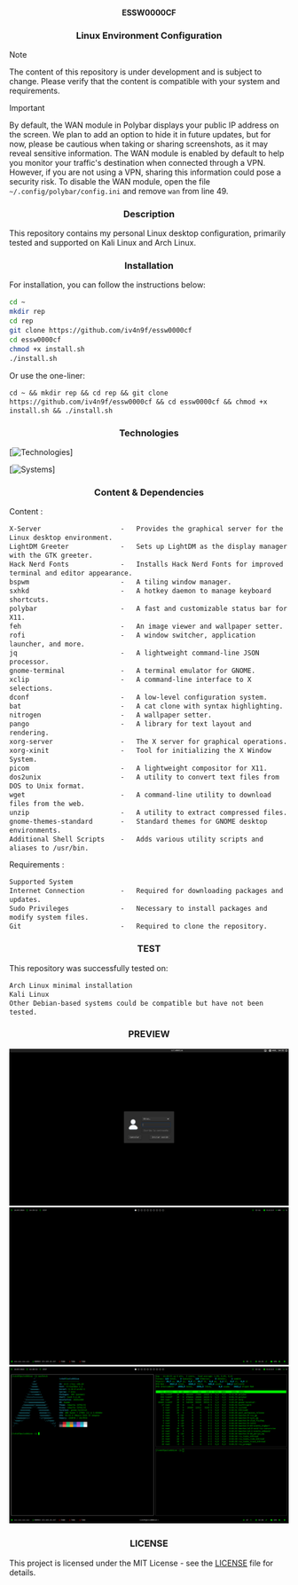 <h4 align="center"> ESSW0000CF </h4>
<h3 align="center"> Linux Environment Configuration </h3>

> [!NOTE]
> The content of this repository is under development and is subject to change. Please verify that the content is compatible with your system and requirements.

> [!IMPORTANT]
> By default, the WAN module in Polybar displays your public IP address on the screen. We plan to add an option to hide it in future updates, but for now, please be cautious when taking or sharing screenshots, as it may reveal sensitive information.
> The WAN module is enabled by default to help you monitor your traffic's destination when connected through a VPN. However, if you are not using a VPN, sharing this information could pose a security risk.
> To disable the WAN module, open the file `~/.config/polybar/config.ini` and remove `wan` from line 49.

<h3 align="center"> Description </h3>

This repository contains my personal Linux desktop configuration, primarily tested and supported on Kali Linux and Arch Linux.

<h3 align="center"> Installation </h3>

For installation, you can follow the instructions below:

```bash
cd ~
mkdir rep
cd rep
git clone https://github.com/iv4n9f/essw0000cf
cd essw0000cf
chmod +x install.sh
./install.sh
```

Or use the one-liner:

```
cd ~ && mkdir rep && cd rep && git clone https://github.com/iv4n9f/essw0000cf && cd essw0000cf && chmod +x install.sh && ./install.sh
```

<h3 align="center"> Technologies </h3>

[![Technologies](https://skillicons.dev/icons?i=linux,bash)]

[![Systems](https://skillicons.dev/icons?i=arch,kali)]


<h3 align="center"> Content & Dependencies </h3>

Content :

```
X-Server                    -   Provides the graphical server for the Linux desktop environment.
LightDM Greeter             -   Sets up LightDM as the display manager with the GTK greeter.
Hack Nerd Fonts             -   Installs Hack Nerd Fonts for improved terminal and editor appearance.
bspwm                       -   A tiling window manager.
sxhkd                       -   A hotkey daemon to manage keyboard shortcuts.
polybar                     -   A fast and customizable status bar for X11.
feh                         -   An image viewer and wallpaper setter.
rofi                        -   A window switcher, application launcher, and more.
jq                          -   A lightweight command-line JSON processor.
gnome-terminal              -   A terminal emulator for GNOME.
xclip                       -   A command-line interface to X selections.
dconf                       -   A low-level configuration system.
bat                         -   A cat clone with syntax highlighting.
nitrogen                    -   A wallpaper setter.
pango                       -   A library for text layout and rendering.
xorg-server                 -   The X server for graphical operations.
xorg-xinit                  -   Tool for initializing the X Window System.
picom                       -   A lightweight compositor for X11.
dos2unix                    -   A utility to convert text files from DOS to Unix format.
wget                        -   A command-line utility to download files from the web.
unzip                       -   A utility to extract compressed files.
gnome-themes-standard       -   Standard themes for GNOME desktop environments.
Additional Shell Scripts    -   Adds various utility scripts and aliases to /usr/bin.
```

Requirements :

```
Supported System
Internet Connection         -   Required for downloading packages and updates.
Sudo Privileges             -   Necessary to install packages and modify system files.
Git                         -   Required to clone the repository.
```

<h3 align="center"> TEST </h3>

This repository was successfully tested on:

```
Arch Linux minimal installation
Kali Linux
Other Debian-based systems could be compatible but have not been tested.
```

<h3 align="center"> PREVIEW </h3>

![Login Screen](https://github.com/iv4n9f/essw0000cf/blob/main/images/login.png)
![Desktop Screen](https://github.com/iv4n9f/essw0000cf/blob/main/images/0001.png)
![Terminal Screen](https://github.com/iv4n9f/essw0000cf/blob/main/images/0002.png)


<h3 align="center"> LICENSE </h3>

This project is licensed under the MIT License - see the [LICENSE](https://github.com/iv4n9f/essw0000cf/blob/main/LICENSE) file for details.